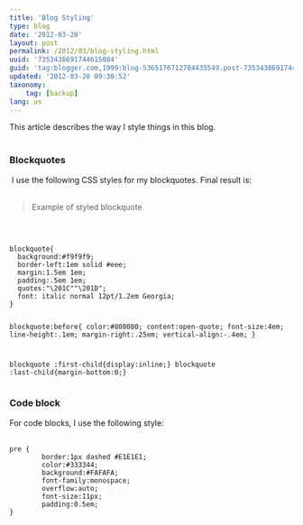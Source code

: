 ```yaml
---
title: 'Blog Styling'
type: blog
date: '2012-03-28'
layout: post
permalink: /2012/03/blog-styling.html
uuid: '7353438691744615084'
guid: 'tag:blogger.com,1999:blog-5365176712784435549.post-7353438691744615084'
updated: '2012-03-28 09:30:52'
taxonomy:
    tag: [backup]
lang: us
---
```


This article describes the way I style things in this blog.<br />
<br />
<h3>


Blockquotes</h3>
&nbsp;I use the following CSS styles for my blockquotes. Final result is:<br />
<br />
<blockquote class="tr_bq">
Example of styled blockquote </blockquote>
<br />
<pre><code>
blockquote{
  background:#f9f9f9;
  border-left:1em solid #eee;
  margin:1.5em 1em;
  padding:.5em 1em;
  quotes:"\201C""\201D";
  font: italic normal 12pt/1.2em Georgia;
}

blockquote:before{
  color:#808080;
  content:open-quote;
  font-size:4em;
  line-height:.1em;
  margin-right:.25em;
  vertical-align:-.4em;
}

blockquote :first-child{display:inline;}
blockquote :last-child{margin-bottom:0;}
</code></pre>
<h3>
Code block</h3>
For code blocks, I use the following style:<br />
<br />

```
pre {
        border:1px dashed #E1E1E1;
        color:#333344;
        background:#FAFAFA;
        font-family:monospace;
        overflow:auto;
        font-size:11px;
        padding:0.5em;
}
```
